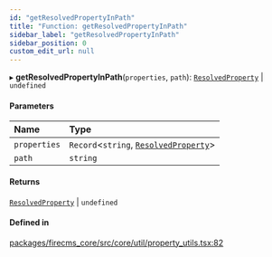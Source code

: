```yaml
---
id: "getResolvedPropertyInPath"
title: "Function: getResolvedPropertyInPath"
sidebar_label: "getResolvedPropertyInPath"
sidebar_position: 0
custom_edit_url: null
---
```


▸ **getResolvedPropertyInPath**(`properties`, `path`): [`ResolvedProperty`](../types/ResolvedProperty.md) \| `undefined`

#### Parameters

| Name | Type |
| :------ | :------ |
| `properties` | `Record`\<`string`, [`ResolvedProperty`](../types/ResolvedProperty.md)\> |
| `path` | `string` |

#### Returns

[`ResolvedProperty`](../types/ResolvedProperty.md) \| `undefined`

#### Defined in

[packages/firecms_core/src/core/util/property_utils.tsx:82](https://github.com/FireCMSco/firecms/blob/d45f3739/packages/firecms_core/src/core/util/property_utils.tsx#L82)
